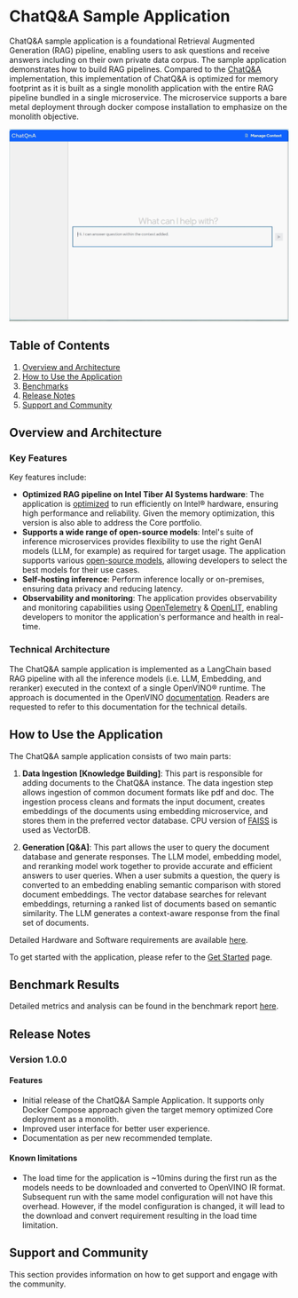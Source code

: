# ChatQ&A Sample Application

 ChatQ&A sample application is a foundational Retrieval Augmented Generation (RAG) pipeline, enabling users to ask questions and receive answers including on their own private data corpus. The sample application demonstrates how to build RAG pipelines. Compared to the [ChatQ&A](https://github.com/intel-innersource/applications.ai.intel-gpt.generative-ai-examples/tree/main/sampleapps/chatqna) implementation, this implementation of ChatQ&A is optimized for memory footprint as it is built as a single monolith application with the entire RAG pipeline bundled in a single microservice. The microservice supports a bare metal deployment through docker compose installation to emphasize on the monolith objective.


![ChatQ&A web interface](./docs/images/ChatQnA_Webpage.png)

## Table of Contents
1. [Overview and Architecture](#overview-and-architecture)
2. [How to Use the Application](#how-to-use-the-application)
3. [Benchmarks](#benchmark-results)
4. [Release Notes](#release-notes)
5. [Support and Community](#support-and-community)

## Overview and Architecture

### Key Features

Key features include:

- **Optimized RAG pipeline on Intel Tiber AI Systems hardware**: The application is [optimized](./docs/benchmarks.md) to run efficiently on Intel® hardware, ensuring high performance and reliability. Given the memory optimization, this version is also able to address the Core portfolio.
- **Supports a wide range of open-source models**: Intel's suite of inference microservices provides flexibility to use the right GenAI models (LLM, for example) as required for target usage. The application supports various [open-source models](https://huggingface.co/OpenVINO), allowing developers to select the best models for their use cases.
- **Self-hosting inference**: Perform inference locally or on-premises, ensuring data privacy and reducing latency.
- **Observability and monitoring**: The application provides observability and monitoring capabilities using [OpenTelemetry](https://opentelemetry.io/) & [OpenLIT](https://github.com/openlit/openlit), enabling developers to monitor the application's performance and health in real-time.

### Technical Architecture
The ChatQ&A sample application is implemented as a LangChain based RAG pipeline with all the inference models (i.e. LLM, Embedding, and reranker) executed in the context of a single OpenVINO® runtime. The approach is documented in the OpenVINO [documentation](https://blog.openvino.ai/blog-posts/accelerate-inference-of-hugging-face-transformer-models-with-optimum-intel-and-openvino). Readers are requested to refer to this documentation for the technical details.

## How to Use the Application

The ChatQ&A sample application consists of two main parts:

1. **Data Ingestion [Knowledge Building]**: This part is responsible for adding documents to the ChatQ&A instance. The data ingestion step allows ingestion of common document formats like pdf and doc. The ingestion process cleans and formats the input document, creates embeddings of the documents using embedding microservice, and stores them in the preferred vector database. CPU version of [FAISS](https://faiss.ai/index.html) is used as VectorDB.

2. **Generation [Q&A]**: This part allows the user to query the document database and generate responses. The LLM model, embedding model, and reranking model work together to provide accurate and efficient answers to user queries. When a user submits a question, the query is converted to an embedding enabling semantic comparison with stored document embeddings. The vector database searches for relevant embeddings, returning a ranked list of documents based on semantic similarity. The LLM generates a context-aware response from the final set of documents.

Detailed Hardware and Software requirements are available [here](./docs/system-requirements.md).

To get started with the application, please refer to the [Get Started](./docs/get-started.md) page.

## Benchmark Results
Detailed metrics and  analysis can be found in the benchmark report [here](./docs/benchmarks.md).

## Release Notes

### Version 1.0.0
#### Features
- Initial release of the ChatQ&A Sample Application. It supports only Docker Compose approach given the target memory optimized Core deployment as a monolith.
- Improved user interface for better user experience.
- Documentation as per new recommended template.

#### Known limitations
- The load time for the application is ~10mins during the first run as the models needs to be downloaded and converted to OpenVINO IR format. Subsequent run with the same model configuration will not have this overhead. However, if the model configuration is changed, it will lead to the download and convert requirement resulting in the load time limitation.

## Support and Community
This section provides information on how to get support and engage with the community.
